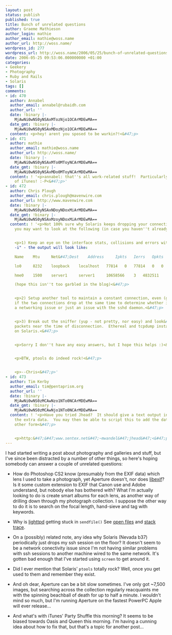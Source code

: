 ```yaml
---
layout: post
status: publish
published: true
title: Bunch of unrelated questions
author: Graeme Mathieson
author_login: mathie
author_email: mathie@woss.name
author_url: http://woss.name/
wordpress_id: 277
wordpress_url: http://woss.name/2006/05/25/bunch-of-unrelated-questions/
date: 2006-05-25 09:53:06.000000000 +01:00
categories:
- Geekery
- Photography
- Ruby and Rails
- Solaris
tags: []
comments:
- id: 470
  author: Annabel
  author_email: annabel@rubaidh.com
  author_url: ''
  date: !binary |-
    MjAwNi0wNS0yNSAxMTozNjo1OCArMDEwMA==
  date_gmt: !binary |-
    MjAwNi0wNS0yNSAxMDozNjo1OCArMDEwMA==
  content: <p>hey! arent you sposed to be wurkin?!<&#47;p>
- id: 471
  author: mathie
  author_email: mathie@woss.name
  author_url: http://woss.name/
  date: !binary |-
    MjAwNi0wNS0yNSAxMTo0MToyNCArMDEwMA==
  date_gmt: !binary |-
    MjAwNi0wNS0yNSAxMDo0MToyNCArMDEwMA==
  content: ! '<p>annabel: that''s all work-related stuff!  Particularly the twiddling
    of iTunes! :-P<&#47;p>'
- id: 472
  author: Chris Plough
  author_email: chris.plough@mavenwire.com
  author_url: http://www.mavenwire.com
  date: !binary |-
    MjAwNi0wNS0yNSAxNDoyNDoxMiArMDEwMA==
  date_gmt: !binary |-
    MjAwNi0wNS0yNSAxMzoyNDoxMiArMDEwMA==
  content: ! '<p>Not 100% sure why Solaris keeps dropping your connection - though
    you may want to look at the following (in case you haven''t already):<&#47;p>


    <p>1) Keep an eye on the interface stats, collisions and errors with "netstat
    -i" - the output will look like:

    Name    Mtu     Net&#47;Dest    Address     Ipkts   Ierrs   Opkts   Oerrs   Collis  Queue

    lo0     8232    loopback    localhost   77814   0   77814   0   0   0

    hme0    1500    server1     server1     10658566    3   4832511     0   279257  0

    (hope this isn''t too garbled in the blog)<&#47;p>


    <p>2) Setup another tool to maintain a constant connection, even (gasp) telnet.  See
    if the two connections drop at the same time to determine whether it is truly
    a networking issue or just an issue with the sshd daemon.<&#47;p>


    <p>3) Break out the sniffer (yup - not pretty, nor easy) and look&#47;log the
    packets near the time of disconnection.  Ethereal and tcpdump install pretty easily
    on Solaris.<&#47;p>


    <p>Sorry I don''t have any easy answers, but I hope this helps :)<&#47;p>


    <p>BTW, ptools do indeed rock!<&#47;p>


    <p>--Chris<&#47;p>'
- id: 473
  author: Tim Kerby
  author_email: tim@pentaprism.org
  author_url: ''
  date: !binary |-
    MjAwNi0wNS0zMCAwNzo1NTo0NCArMDEwMA==
  date_gmt: !binary |-
    MjAwNi0wNS0zMCAwNjo1NTo0NCArMDEwMA==
  content: ! '<p>Have you tried Jhead?  It should give a text output including all
    the extra data.  You may then be able to script this to add the data back in some
    other form<&#47;p>


    <p>http:&#47;&#47;www.sentex.net&#47;~mwandel&#47;jhead&#47;<&#47;p>'
---
```

I had started writing a post about photography and galleries and stuff, but I've since been distracted by a number of other things, so here's hoping somebody can answer a couple of unrelated questions:

* How do Photoshop CS2 know (presumably from the EXIF data) which lens I used to take a photograph, yet Aperture doesn't, nor does [libexif](http:&#47;&#47;libexif.sourceforge.net&#47;)?  Is it some custom extension to EXIF that Canon use and Adobe understand, but nobody else has bothered with?  What I'm actually looking to do is create smart albums for each lens, as another way of drilling down through my photograph collection.  I suppose the other way to do it is to search on the focal length, hand-sieve and tag with keywords.

* Why is [lighttpd](http:&#47;&#47;www.lighttpd.net&#47;) getting stuck in `sendfile()`  See [open files](http:&#47;&#47;woss.name&#47;dist&#47;lighttpd.pfiles.txt) and [stack trace](http:&#47;&#47;woss.name&#47;dist&#47;lighttpd.pstack.txt).

* On a (possibly) related note, any idea why Solaris (Nevada b37) periodically just drops my ssh session on the floor?  It doesn't seem to be a network conectivity issue since I'm not having similar problems with ssh sessions to another machine wired to the same network.  It's gotten bad enough that I've started using `screen` to get around it.

* Did I ever mention that Solaris' `ptools` totally rock?  Well, once you get used to them and remember they exist.

* And oh dear, Aperture can be a bit slow sometimes.  I've only got ~7,500 images, but searching across the collection regularly reacquaints me with the spinning beachball of death for up to half a minute.  I wouldn't mind so much, but I'm running Aperture on the fastest PowerPC Apple will ever release...

* And what's with iTunes' Party Shuffle this morning?  It seems to be biased towards Oasis and Queen this morning.  I'm having a cunning idea about how to fix that, but that's a topic for another post...
